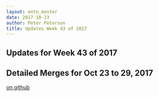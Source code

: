 ```yaml
---
layout: onto_master
date: 2017-10-23
author: Peter Peterson
title: Updates Week 43 of 2017
---
```

Updates for Week 43 of 2017
---------------------------

Detailed Merges for Oct 23 to 29, 2017
--------------------------------------
[on github](https://github.com/mantidproject/mantid/pulls?q=is%3Apr+merged%3A2017-10-24..2017-10-29)

